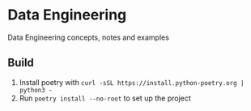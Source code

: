 # Data Engineering

Data Engineering concepts, notes and examples

## Build

1. Install poetry with `curl -sSL https://install.python-poetry.org | python3 -`
2. Run `poetry install --no-root` to set up the project
